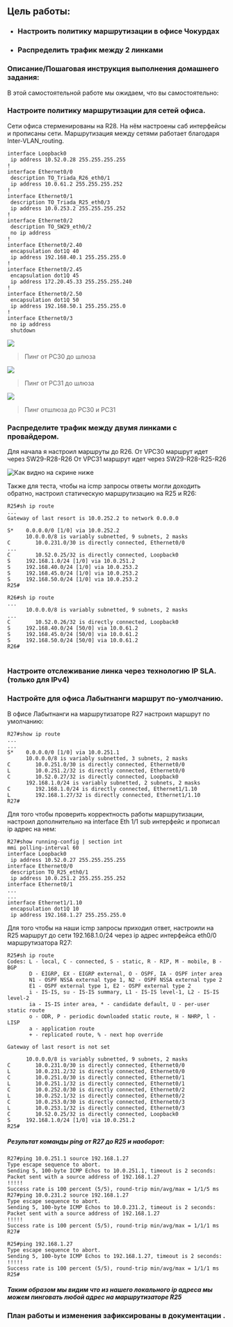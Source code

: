 ## Цель работы:
- ### Настроить политику маршрутизации в офисе Чокурдах
- ### Распределить трафик между 2 линками

### Описание/Пошаговая инструкция выполнения домашнего задания:
В этой самостоятельной работе мы ожидаем, что вы самостоятельно:

### Настроите политику маршрутизации для сетей офиса.
Сети офиса стерменированы на R28.  На нём настроены саб интерфейсы и прописаны сети.
Маршрутизация между сетями работает благодаря Inter-VLAN_routing.

```
interface Loopback0
 ip address 10.52.0.28 255.255.255.255
!         
interface Ethernet0/0
 description TO_Triada_R26_eth0/1
 ip address 10.0.61.2 255.255.255.252
!         
interface Ethernet0/1
 description TO_Triada_R25_eth0/3
 ip address 10.0.253.2 255.255.255.252
!         
interface Ethernet0/2
 description TO_SW29_eth0/2
 no ip address
!         
interface Ethernet0/2.40
 encapsulation dot1Q 40
 ip address 192.168.40.1 255.255.255.0
!         
interface Ethernet0/2.45
 encapsulation dot1Q 45
 ip address 172.20.45.33 255.255.255.240
!         
interface Ethernet0/2.50
 encapsulation dot1Q 50
 ip address 192.168.50.1 255.255.255.0
!         
interface Ethernet0/3
 no ip address
 shutdown 
```


![](https://github.com/Ram170107/Otus_practice_ARR/blob/ba40f15173f260528d846c620c29528649b90c39/labs/lab_5/%D0%9F%D0%B8%D0%BD%D0%B3%20PC30%20%D0%B4%D0%BE%20%D1%88%D0%BB%D1%8E%D0%B7%D0%B0.png)

> Пинг от PC30 до шлюза
> 

![](https://github.com/Ram170107/Otus_practice_ARR/blob/ba40f15173f260528d846c620c29528649b90c39/labs/lab_5/%D0%9F%D0%B8%D0%BD%D0%B3%20PC31%20%D0%B4%D0%BE%20%D1%88%D0%BB%D1%8E%D0%B7%D0%B0.png)

> Пинг от PC31 до шлюза


![](https://github.com/Ram170107/Otus_practice_ARR/blob/ba40f15173f260528d846c620c29528649b90c39/labs/lab_5/%D0%A2%D0%B5%D1%81%D1%82%20%D0%BF%D0%B8%D0%BD%D0%B3%20%D0%B4%D0%BE%20%D0%9F%D0%9A%20%D0%BE%D1%84%D0%B8%D1%81%D0%BE%D0%B2.png)

> Пинг отшлюза до PC30 и PC31


### Распределите трафик между двумя линками с провайдером.
Для начала я настроил маршруты до R26. 
От VPC30 маршрут идет через SW29-R28-R26
От VPC31 маршрут идет через SW29-R28-R25-R26

![Как видно на скрине ниже](https://github.com/Ram170107/Otus_practice_ARR/blob/4bdc8e30a8796377e253d814850ec47db2824ce7/labs/lab_5/%D0%9C%D0%B0%D1%80%D1%88%D1%80%D1%83%D1%82%D1%8B%20%D0%BE%D1%82%20PC.png)

Также для теста, чтобы на icmp запросы ответы могли доходить обратно, настроил статическую маршрутизацию на R25 и R26:

```
R25#sh ip route 
...
Gateway of last resort is 10.0.252.2 to network 0.0.0.0

S*    0.0.0.0/0 [1/0] via 10.0.252.2
      10.0.0.0/8 is variably subnetted, 9 subnets, 2 masks
C        10.0.231.0/30 is directly connected, Ethernet0/0
...
C        10.52.0.25/32 is directly connected, Loopback0
S     192.168.1.0/24 [1/0] via 10.0.251.2
S     192.168.40.0/24 [1/0] via 10.0.253.2
S     192.168.45.0/24 [1/0] via 10.0.253.2
S     192.168.50.0/24 [1/0] via 10.0.253.2
R25#
```

```
R26#sh ip route
...
      10.0.0.0/8 is variably subnetted, 9 subnets, 2 masks
...
C        10.52.0.26/32 is directly connected, Loopback0
S     192.168.40.0/24 [50/0] via 10.0.61.2
S     192.168.45.0/24 [50/0] via 10.0.61.2
S     192.168.50.0/24 [50/0] via 10.0.61.2
R26#
```

#
### Настроите отслеживание линка через технологию IP SLA.(только для IPv4)
### Настройте для офиса Лабытнанги маршрут по-умолчанию.
В офисе Лабытнанги на маршрутизаторе R27 настроил маршрут по умолчанию:

```
R27#show ip route
...
...
S*    0.0.0.0/0 [1/0] via 10.0.251.1
      10.0.0.0/8 is variably subnetted, 3 subnets, 2 masks
C        10.0.251.0/30 is directly connected, Ethernet0/0
L        10.0.251.2/32 is directly connected, Ethernet0/0
C        10.52.0.27/32 is directly connected, Loopback0
      192.168.1.0/24 is variably subnetted, 2 subnets, 2 masks
C        192.168.1.0/24 is directly connected, Ethernet1/1.10
L        192.168.1.27/32 is directly connected, Ethernet1/1.10
R27#
```
Для того чтобы проверить корректность работы маршрутизации, настроил дополнительно на interface Eth 1/1 sub интерфейс и прописал ip адрес на нем:
```
R27#show running-config | section int       
mmi polling-interval 60
interface Loopback0
 ip address 10.52.0.27 255.255.255.255
interface Ethernet0/0
 description TO_R25_eth0/1
 ip address 10.0.251.2 255.255.255.252
interface Ethernet0/1
...
...
interface Ethernet1/1.10
 encapsulation dot1Q 10
 ip address 192.168.1.27 255.255.255.0

```
Для того чтобы на наши icmp запросы приходил ответ, настроили на R25 маршрут до сети 192.168.1.0/24 через ip адрес интерфейса eth0/0 маршрутизатора R27:
```
R25#sh ip route
Codes: L - local, C - connected, S - static, R - RIP, M - mobile, B - BGP
       D - EIGRP, EX - EIGRP external, O - OSPF, IA - OSPF inter area 
       N1 - OSPF NSSA external type 1, N2 - OSPF NSSA external type 2
       E1 - OSPF external type 1, E2 - OSPF external type 2
       i - IS-IS, su - IS-IS summary, L1 - IS-IS level-1, L2 - IS-IS level-2
       ia - IS-IS inter area, * - candidate default, U - per-user static route
       o - ODR, P - periodic downloaded static route, H - NHRP, l - LISP
       a - application route
       + - replicated route, % - next hop override

Gateway of last resort is not set

      10.0.0.0/8 is variably subnetted, 9 subnets, 2 masks
C        10.0.231.0/30 is directly connected, Ethernet0/0
L        10.0.231.2/32 is directly connected, Ethernet0/0
C        10.0.251.0/30 is directly connected, Ethernet0/1
L        10.0.251.1/32 is directly connected, Ethernet0/1
C        10.0.252.0/30 is directly connected, Ethernet0/2
L        10.0.252.1/32 is directly connected, Ethernet0/2
C        10.0.253.0/30 is directly connected, Ethernet0/3
L        10.0.253.1/32 is directly connected, Ethernet0/3
C        10.52.0.25/32 is directly connected, Loopback0
S     192.168.1.0/24 [1/0] via 10.0.251.2
R25#
```

##### Результат команды ping от R27 до R25 и наоборот:

```
R27#ping 10.0.251.1 source 192.168.1.27
Type escape sequence to abort.
Sending 5, 100-byte ICMP Echos to 10.0.251.1, timeout is 2 seconds:
Packet sent with a source address of 192.168.1.27 
!!!!!
Success rate is 100 percent (5/5), round-trip min/avg/max = 1/1/5 ms
R27#ping 10.0.231.2 source 192.168.1.27
Type escape sequence to abort.
Sending 5, 100-byte ICMP Echos to 10.0.231.2, timeout is 2 seconds:
Packet sent with a source address of 192.168.1.27 
!!!!!
Success rate is 100 percent (5/5), round-trip min/avg/max = 1/1/1 ms
R27#

```

```
R25#ping 192.168.1.27                  
Type escape sequence to abort.
Sending 5, 100-byte ICMP Echos to 192.168.1.27, timeout is 2 seconds:
!!!!!
Success rate is 100 percent (5/5), round-trip min/avg/max = 1/1/1 ms
R25#
```
##### Таким образом мы видим что из нашего локального ip адреса мы можем пинговать любой адрес на маршрутизаторе R25

### План работы и изменения зафиксированы в документации .
